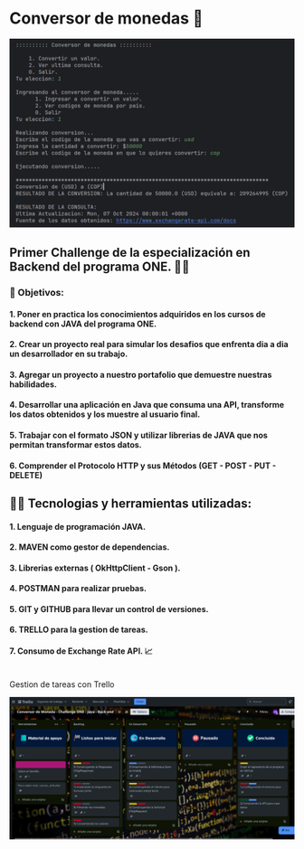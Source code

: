 # Conversor de monedas 🤑

![Conversor en ejecucion](./imagenes/conversion.png)
## Primer Challenge de la especialización en Backend del programa ONE. 🧑‍🎓

### 📝 Objetivos: 

#### 1. Poner en practica los conocimientos adquiridos en los cursos de backend con JAVA del programa ONE.
#### 2. Crear un proyecto real para simular los desafios que enfrenta dia a dia un desarrollador en su trabajo.
#### 3. Agregar un proyecto a nuestro portafolio que demuestre nuestras habilidades.
#### 4. Desarrollar una aplicación en Java que consuma una API, transforme los datos obtenidos y los muestre al usuario final.
#### 5. Trabajar con el formato JSON y utilizar librerias de JAVA que nos permitan transformar estos datos.
#### 6. Comprender el Protocolo HTTP y sus Métodos (GET - POST - PUT - DELETE)


##  🧑‍💻 Tecnologias y herramientas utilizadas:

#### 1. Lenguaje de programación JAVA.
#### 2. MAVEN como gestor de dependencias.
#### 3. Librerias externas ( OkHttpClient - Gson ).
#### 4. POSTMAN para realizar pruebas.
#### 5. GIT y GITHUB para llevar un control de versiones.
#### 6. TRELLO para la gestion de tareas.
#### 7. Consumo de Exchange Rate API. 📈

<br>
Gestion de tareas con Trello

![Panel Trello](./imagenes/Trello.png)

